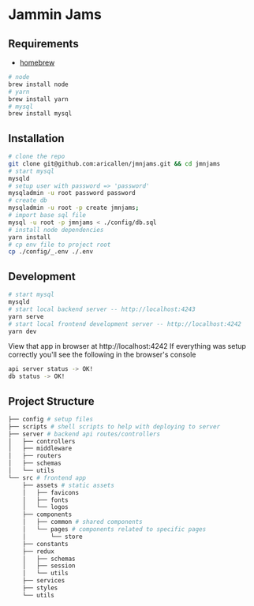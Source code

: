 # Jammin Jams

## Requirements

- [homebrew](https://brew.sh/)

```sh
# node
brew install node
# yarn
brew install yarn
# mysql
brew install mysql
```

## Installation

```sh
# clone the repo
git clone git@github.com:aricallen/jmnjams.git && cd jmnjams
# start mysql
mysqld
# setup user with password => 'password'
mysqladmin -u root password password
# create db
mysqladmin -u root -p create jmnjams;
# import base sql file
mysql -u root -p jmnjams < ./config/db.sql
# install node dependencies
yarn install
# cp env file to project root
cp ./config/_.env ./.env
```

## Development

```sh
# start mysql
mysqld
# start local backend server -- http://localhost:4243
yarn serve
# start local frontend development server -- http://localhost:4242
yarn dev
```

View that app in browser at http://localhost:4242
If everything was setup correctly you'll see the following in the browser's console

```sh
api server status -> OK!
db status -> OK!
```

## Project Structure

```sh
├── config # setup files
├── scripts # shell scripts to help with deploying to server
├── server # backend api routes/controllers
│   ├── controllers
│   ├── middleware
│   ├── routers
│   ├── schemas
│   └── utils
└── src # frontend app
    ├── assets # static assets
    │   ├── favicons
    │   ├── fonts
    │   └── logos
    ├── components
    │   ├── common # shared components
    │   └── pages # components related to specific pages
    │       └── store
    ├── constants
    ├── redux
    │   ├── schemas
    │   ├── session
    │   └── utils
    ├── services
    ├── styles
    └── utils
```
